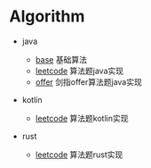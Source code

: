# Algorithm

- java
    - [base](https://github.com/JoanneGeng/Algorithm/blob/master/java/src/main/java/base/readme.md) 基础算法
    - [leetcode](https://github.com/JoanneGeng/Algorithm/tree/master/java/src/main/java/leetcode/readme.md) 算法题java实现
    - [offer](https://github.com/JoanneGeng/Algorithm/tree/master/java/src/main/java/leetcode/offer.md) 剑指offer算法题java实现
    
- kotlin
    - [leetcode](https://github.com/JoanneGeng/Algorithm/blob/master/kotlin/src/main/kotlin/leetcode/readme.md) 算法题kotlin实现

- rust
    - [leetcode](https://github.com/JoanneGeng/Algorithm/blob/master/rust/src/leetcode/readme.md) 算法题rust实现
